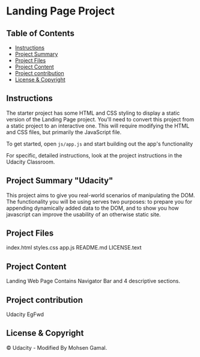 # Landing Page Project

## Table of Contents

* [Instructions](#instructions)
* [Project Summary](#Project-Summary)
* [Project Files](#Project-Files)
* [Project Content](#Project-Content)
* [Project contribution](#Project-Contribution)
* [License & Copyright](#License-&-Copyright)


## Instructions

The starter project has some HTML and CSS styling to display a static version of the Landing Page project. You'll need to convert this project from a static project to an interactive one. This will require modifying the HTML and CSS files, but primarily the JavaScript file.

To get started, open `js/app.js` and start building out the app's functionality

For specific, detailed instructions, look at the project instructions in the Udacity Classroom.

## Project Summary "Udacity"

This project aims to give you real-world scenarios of manipulating the DOM. The functionality you will be using serves two purposes: to prepare you for appending dynamically added data to the DOM, and to show you how javascript can improve the usability of an otherwise static site. 

## Project Files

 index.html
 styles.css
 app.js
 README.md
 LICENSE.text

## Project Content

Landing Web Page Contains Navigator Bar and 4 descriptive sections.

## Project contribution

Udacity 
EgFwd

## License & Copyright

© Udacity - Modified By Mohsen Gamal.

